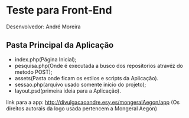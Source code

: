 # Teste para Front-End

Desenvolvedor: André Moreira

## Pasta Principal da Aplicação
* index.php(Página Inicial);
* pesquisa.php(Onde é executada a busco dos repositorios atravéz do metodo POST);
* assets(Pasta onde ficam os estilos e scripts da Aplicação).
* sessao.php(arquivo usado somente inicio do projeto);
* layout.psd(primeira ideia para a Aplicação).


link para a app: http://divulgacaoandre.esy.es/mongeralAegon/app (Os direitos autorais da logo usada pertencem a Mongeral Aegon)
